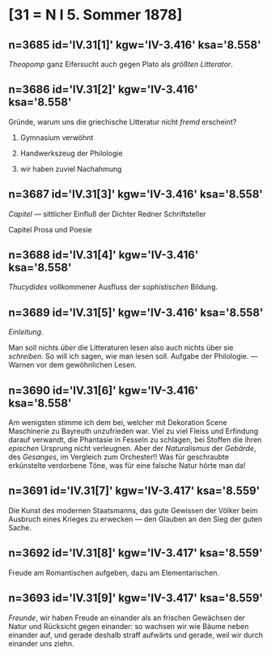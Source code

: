 # [31 = N I 5. Sommer 1878]

## n=3685 id='IV.31[1]' kgw='IV-3.416' ksa='8.558'

*Theopomp* ganz Eifersucht auch gegen Plato als *größten Litterator*.

## n=3686 id='IV.31[2]' kgw='IV-3.416' ksa='8.558'

Gründe, warum uns die griechische Litteratur nicht *fremd* erscheint?

1) Gymnasium verwöhnt

2) Handwerkszeug der Philologie

3) wir haben zuviel Nachahmung

## n=3687 id='IV.31[3]' kgw='IV-3.416' ksa='8.558'

*Capitel* — sittlicher Einfluß der Dichter Redner Schriftsteller

Capitel Prosa und Poesie

## n=3688 id='IV.31[4]' kgw='IV-3.416' ksa='8.558'

*Thucydides* vollkommener Ausfluss der *sophistischen* Bildung.

## n=3689 id='IV.31[5]' kgw='IV-3.416' ksa='8.558'

*Einleitung.*

Man soll nichts *über* die Litteraturen lesen also auch nichts über sie *schreiben*. So will ich sagen, wie man lesen soll. Aufgabe der Philologie. — Warnen vor dem gewöhnlichen Lesen.

## n=3690 id='IV.31[6]' kgw='IV-3.416' ksa='8.558'

Am wenigsten stimme ich dem bei, welcher mit Dekoration Scene Maschinerie zu Bayreuth unzufrieden war. Viel zu viel Fleiss und Erfindung darauf verwandt, die Phantasie in Fesseln zu schlagen, bei Stoffen die ihren *epischen* Ursprung nicht verleugnen. Aber der *Naturalismus* der *Gebärde*, des *Gesanges*, im Vergleich zum Orchester!! Was für geschraubte erkünstelte verdorbene Töne, was für eine falsche Natur hörte man da!

## n=3691 id='IV.31[7]' kgw='IV-3.417' ksa='8.559'

Die Kunst des modernen Staatsmanns, das gute Gewissen der Völker beim Ausbruch eines Krieges zu erwecken — den Glauben an den Sieg der guten Sache.

## n=3692 id='IV.31[8]' kgw='IV-3.417' ksa='8.559'

Freude am Romantischen aufgeben, dazu am Elementarischen.

## n=3693 id='IV.31[9]' kgw='IV-3.417' ksa='8.559'

*Freunde*, wir haben Freude an einander als an frischen Gewächsen der Natur und Rücksicht gegen einander: so wachsen wir wie Bäume neben einander auf, und gerade deshalb straff aufwärts und gerade, weil wir durch einander uns ziehn.
